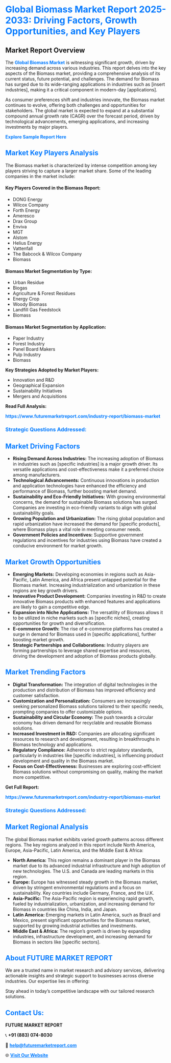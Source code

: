 <h1 style="color: #007BFF;">Global Biomass Market Report 2025-2033: Driving Factors, Growth Opportunities, and Key Players</h1>

<section id="overview">
<h2>Market Report Overview</h2>
<p>The <a href="https://www.futuremarketreport.com/industry-report/biomass-market" style="color: #007BFF; text-decoration: none;"><strong>Global Biomass Market</strong></a> is witnessing significant growth, driven by increasing demand across various industries. This report delves into the key aspects of the Biomass market, providing a comprehensive analysis of its current status, future potential, and challenges. The demand for Biomass has surged due to its wide-ranging applications in industries such as [insert industries], making it a critical component in modern-day [applications].</p>
<p>As consumer preferences shift and industries innovate, the Biomass market continues to evolve, offering both challenges and opportunities for stakeholders. The global market is expected to expand at a substantial compound annual growth rate (CAGR) over the forecast period, driven by technological advancements, emerging applications, and increasing investments by major players.</p>
</section>

<section id="overview">
<p><a href="https://www.futuremarketreport.com/request-sample/reportId=97182" style="color: #007BFF; text-decoration: none;"><strong>Explore Sample Report Here</strong></a></p>
</section>

<section id="key-players">
<h2 style="color: #007BFF;">Market Key Players Analysis</h2>
<p>The Biomass market is characterized by intense competition among key players striving to capture a larger market share. Some of the leading companies in the market include:</p>
<h4>Key Players Covered in the Biomass Report:</h4>
<ul><li>DONG Energy</li><li>Wilcox Company</li><li>Forth Energy</li><li>Ameresco</li><li>Drax Group</li><li>Enviva</li><li>MGT</li><li>Alstom</li><li>Helius Energy</li><li>Vattenfall</li><li>The Babcock &amp; Wilcox Company</li><li>Biomass</li></ul>
<h4>Biomass Market Segmentation by Type:</h4>
<ul><li>Urban Residue</li><li>Biogas</li><li>Agriculture &amp; Forest Residues</li><li>Energy Crop</li><li>Woody Biomass</li><li>Landfill Gas Feedstock</li><li>Biomass</li></ul>

<h4>Biomass Market Segmentation by Application:</h4>
<ul><li>Paper Industry</li><li>Forest Industry</li><li>Panel Board Makers</li><li>Pulp Industry</li><li>Biomass</li></ul>
<p><strong>Key Strategies Adopted by Market Players:</strong></p>
<ul>
<li>Innovation and R&D</li>
<li>Geographical Expansion</li>
<li>Sustainability Initiatives</li>
<li>Mergers and Acquisitions</li>
</ul>
</section>

<section>
<p><strong>Read Full Analysis: </strong></p><a href="https://www.futuremarketreport.com/industry-report/biomass-market" style="color: #007BFF; text-decoration: none;"><strong>https://www.futuremarketreport.com/industry-report/biomass-market</strong></a>
<h3 style="color: #007BFF;">Strategic Questions Addressed:</h3>
</section>

<section id="driving-factors">
<h2 style="color: #007BFF;">Market Driving Factors</h2>
<ul>
<li><strong>Rising Demand Across Industries:</strong> The increasing adoption of Biomass in industries such as [specific industries] is a major growth driver. Its versatile applications and cost-effectiveness make it a preferred choice among manufacturers.</li>
<li><strong>Technological Advancements:</strong> Continuous innovations in production and application technologies have enhanced the efficiency and performance of Biomass, further boosting market demand.</li>
<li><strong>Sustainability and Eco-Friendly Initiatives:</strong> With growing environmental concerns, the demand for sustainable Biomass solutions has surged. Companies are investing in eco-friendly variants to align with global sustainability goals.</li>
<li><strong>Growing Population and Urbanization:</strong> The rising global population and rapid urbanization have increased the demand for [specific products], where Biomass plays a vital role in meeting consumer needs.</li>
<li><strong>Government Policies and Incentives:</strong> Supportive government regulations and incentives for industries using Biomass have created a conducive environment for market growth.</li>
</ul>
</section>

<section id="growth-opportunities">
<h2 style="color: #007BFF;">Market Growth Opportunities</h2>
<ul>
<li><strong>Emerging Markets:</strong> Developing economies in regions such as Asia-Pacific, Latin America, and Africa present untapped potential for the Biomass market. Increasing industrialization and urbanization in these regions are key growth drivers.</li>
<li><strong>Innovative Product Development:</strong> Companies investing in R&D to create innovative Biomass products with enhanced features and applications are likely to gain a competitive edge.</li>
<li><strong>Expansion into Niche Applications:</strong> The versatility of Biomass allows it to be utilized in niche markets such as [specific niches], creating opportunities for growth and diversification.</li>
<li><strong>E-commerce Growth:</strong> The rise of e-commerce platforms has created a surge in demand for Biomass used in [specific applications], further boosting market growth.</li>
<li><strong>Strategic Partnerships and Collaborations:</strong> Industry players are forming partnerships to leverage shared expertise and resources, driving the development and adoption of Biomass products globally.</li>
</ul>
</section>

<section id="trending-factors">
<h2 style="color: #007BFF;">Market Trending Factors</h2>
<ul>
<li><strong>Digital Transformation:</strong> The integration of digital technologies in the production and distribution of Biomass has improved efficiency and customer satisfaction.</li>
<li><strong>Customization and Personalization:</strong> Consumers are increasingly seeking personalized Biomass solutions tailored to their specific needs, prompting companies to offer customizable options.</li>
<li><strong>Sustainability and Circular Economy:</strong> The push towards a circular economy has driven demand for recyclable and reusable Biomass solutions.</li>
<li><strong>Increased Investment in R&D:</strong> Companies are allocating significant resources to research and development, resulting in breakthroughs in Biomass technology and applications.</li>
<li><strong>Regulatory Compliance:</strong> Adherence to strict regulatory standards, particularly in industries like [specific industries], is influencing product development and quality in the Biomass market.</li>
<li><strong>Focus on Cost-Effectiveness:</strong> Businesses are exploring cost-efficient Biomass solutions without compromising on quality, making the market more competitive.</li>
</ul>
</section>

<section>
<p><strong>Get Full Report: </strong></p><a href="https://www.futuremarketreport.com/industry-report/biomass-market" style="color: #007BFF; text-decoration: none;"><strong>https://www.futuremarketreport.com/industry-report/biomass-market</strong></a>
<h3 style="color: #007BFF;">Strategic Questions Addressed:</h3>
</section>


<section id="regional-analysis">
<h2 style="color: #007BFF;">Market Regional Analysis</h2>
<p>The global Biomass market exhibits varied growth patterns across different regions. The key regions analyzed in this report include North America, Europe, Asia-Pacific, Latin America, and the Middle East & Africa:</p>
<ul>
<li><strong>North America:</strong> This region remains a dominant player in the Biomass market due to its advanced industrial infrastructure and high adoption of new technologies. The U.S. and Canada are leading markets in this region.</li>
<li><strong>Europe:</strong> Europe has witnessed steady growth in the Biomass market, driven by stringent environmental regulations and a focus on sustainability. Key countries include Germany, France, and the U.K.</li>
<li><strong>Asia-Pacific:</strong> The Asia-Pacific region is experiencing rapid growth, fueled by industrialization, urbanization, and increasing demand for Biomass in countries like China, India, and Japan.</li>
<li><strong>Latin America:</strong> Emerging markets in Latin America, such as Brazil and Mexico, present significant opportunities for the Biomass market, supported by growing industrial activities and investments.</li>
<li><strong>Middle East & Africa:</strong> The region’s growth is driven by expanding industries, infrastructure development, and increasing demand for Biomass in sectors like [specific sectors].</li>
</ul>
</section>

<footer>
<h2 style="color: #007BFF;">About FUTURE MARKET REPORT</h2>
<p>We are a trusted name in market research and advisory services, delivering actionable insights and strategic support to businesses across diverse industries. Our expertise lies in offering:</p>

<p>Stay ahead in today’s competitive landscape with our tailored research solutions.</p>

<h2 style="color: #007BFF;">Contact Us:</h2>
<p><strong>FUTURE MARKET REPORT</strong></p>
<p>📞 <strong>+91 (883) 074-8030</strong></p>
<p>📧 <strong><a href="mailto:help@futuremarketreport.com" style="color: #007BFF;">help@futuremarketreport.com</a></strong></p>
<p>🌐 <strong><a href="https://www.futuremarketreport.com/" style="color: #007BFF;">Visit Our Website</a></strong></p>
</footer>